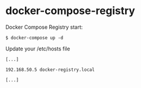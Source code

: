 # docker-compose-registry

Docker Compose Registry start:

```console
$ docker-compose up -d
```

Update your /etc/hosts file

```
[...]

192.168.50.5 docker-registry.local

[...]


